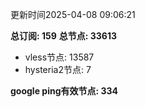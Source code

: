 更新时间2025-04-08 09:06:21

**总订阅: 159**
**总节点: 33613**
- vless节点: 13587
- hysteria2节点: 7

**google ping有效节点: 334**
